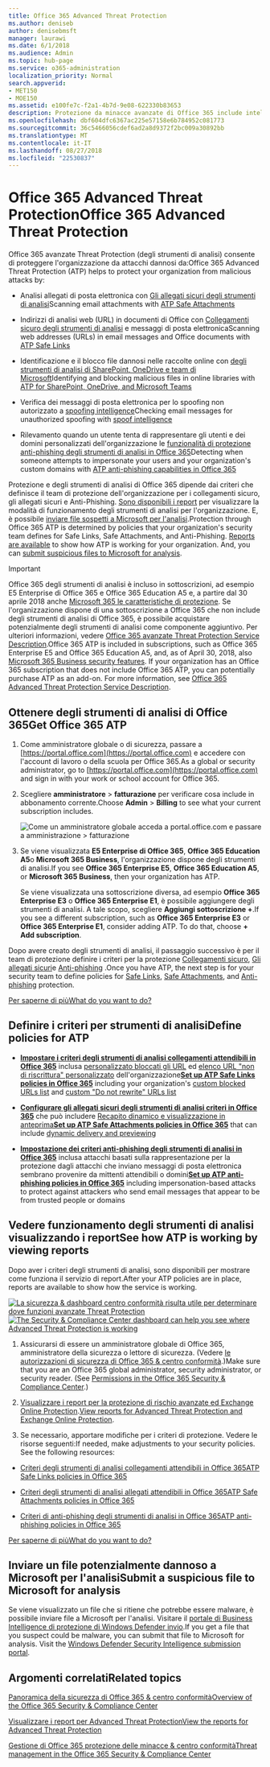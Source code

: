 ```yaml
---
title: Office 365 Advanced Threat Protection
ms.author: deniseb
author: denisebmsft
manager: laurawi
ms.date: 6/1/2018
ms.audience: Admin
ms.topic: hub-page
ms.service: o365-administration
localization_priority: Normal
search.appverid:
- MET150
- MOE150
ms.assetid: e100fe7c-f2a1-4b7d-9e08-622330b83653
description: Protezione da minacce avanzate di Office 365 include intelligence spoofing, collegamenti sicuri, gli allegati sicuri e funzionalità avanzate di anti-phishing. Protezione avanzata di rischio viene inoltre esteso per i file in SharePoint Online, OneDrive for Business e Teams Microsoft.
ms.openlocfilehash: dbf604dfc6367ac225e57158e6b784952c081773
ms.sourcegitcommit: 36c5466056cdef6ad2a8d9372f2bc009a30892bb
ms.translationtype: MT
ms.contentlocale: it-IT
ms.lasthandoff: 08/27/2018
ms.locfileid: "22530837"
---
```

# <a name="office-365-advanced-threat-protection"></a><span data-ttu-id="afa93-104">Office 365 Advanced Threat Protection</span><span class="sxs-lookup"><span data-stu-id="afa93-104">Office 365 Advanced Threat Protection</span></span>

<span data-ttu-id="afa93-105">Office 365 avanzate Threat Protection (degli strumenti di analisi) consente di proteggere l'organizzazione da attacchi dannosi da:</span><span class="sxs-lookup"><span data-stu-id="afa93-105">Office 365 Advanced Threat Protection (ATP) helps to protect your organization from malicious attacks by:</span></span>
  
- <span data-ttu-id="afa93-106">Analisi allegati di posta elettronica con [Gli allegati sicuri degli strumenti di analisi](atp-safe-attachments.md)</span><span class="sxs-lookup"><span data-stu-id="afa93-106">Scanning email attachments with [ATP Safe Attachments](atp-safe-attachments.md)</span></span>
    
- <span data-ttu-id="afa93-107">Indirizzi di analisi web (URL) in documenti di Office con [Collegamenti sicuro degli strumenti di analisi](atp-safe-links.md) e messaggi di posta elettronica</span><span class="sxs-lookup"><span data-stu-id="afa93-107">Scanning web addresses (URLs) in email messages and Office documents with [ATP Safe Links](atp-safe-links.md)</span></span>
    
- <span data-ttu-id="afa93-108">Identificazione e il blocco file dannosi nelle raccolte online con [degli strumenti di analisi di SharePoint, OneDrive e team di Microsoft](atp-for-spo-odb-and-teams.md)</span><span class="sxs-lookup"><span data-stu-id="afa93-108">Identifying and blocking malicious files in online libraries with [ATP for SharePoint, OneDrive, and Microsoft Teams](atp-for-spo-odb-and-teams.md)</span></span>
    
- <span data-ttu-id="afa93-109">Verifica dei messaggi di posta elettronica per lo spoofing non autorizzato a [spoofing intelligence](learn-about-spoof-intelligence.md)</span><span class="sxs-lookup"><span data-stu-id="afa93-109">Checking email messages for unauthorized spoofing with [spoof intelligence](learn-about-spoof-intelligence.md)</span></span>
    
- <span data-ttu-id="afa93-110">Rilevamento quando un utente tenta di rappresentare gli utenti e dei domini personalizzati dell'organizzazione le [funzionalità di protezione anti-phishing degli strumenti di analisi in Office 365](atp-anti-phishing.md)</span><span class="sxs-lookup"><span data-stu-id="afa93-110">Detecting when someone attempts to impersonate your users and your organization's custom domains with [ATP anti-phishing capabilities in Office 365](atp-anti-phishing.md)</span></span>
    
<span data-ttu-id="afa93-p102">Protezione e degli strumenti di analisi di Office 365 dipende dai criteri che definisce il team di protezione dell'organizzazione per i collegamenti sicuro, gli allegati sicuri e Anti-Phishing. [Sono disponibili i report](view-reports-for-atp.md) per visualizzare la modalità di funzionamento degli strumenti di analisi per l'organizzazione. E, è possibile [inviare file sospetti a Microsoft per l'analisi](office-365-atp.md#submitlalware).</span><span class="sxs-lookup"><span data-stu-id="afa93-p102">Protection through Office 365 ATP is determined by policies that your organization's security team defines for Safe Links, Safe Attachments, and Anti-Phishing. [Reports are available](view-reports-for-atp.md) to show how ATP is working for your organization. And, you can [submit suspicious files to Microsoft for analysis](office-365-atp.md#submitlalware).</span></span>
  
> [!IMPORTANT]
> <span data-ttu-id="afa93-p103">Office 365 degli strumenti di analisi è incluso in sottoscrizioni, ad esempio E5 Enterprise di Office 365 e Office 365 Education A5 e, a partire dal 30 aprile 2018 anche [Microsoft 365 le caratteristiche di protezione](https://support.office.com/article/c123694a-1efb-459e-a8d5-2187975373dc). Se l'organizzazione dispone di una sottoscrizione a Office 365 che non include degli strumenti di analisi di Office 365, è possibile acquistare potenzialmente degli strumenti di analisi come componente aggiuntivo. Per ulteriori informazioni, vedere [Office 365 avanzate Threat Protection Service Description](https://technet.microsoft.com/library/exchange-online-advanced-threat-protection-service-description.aspx).</span><span class="sxs-lookup"><span data-stu-id="afa93-p103">Office 365 ATP is included in subscriptions, such as Office 365 Enterprise E5 and Office 365 Education A5, and, as of April 30, 2018, also [Microsoft 365 Business security features](https://support.office.com/article/c123694a-1efb-459e-a8d5-2187975373dc). If your organization has an Office 365 subscription that does not include Office 365 ATP, you can potentially purchase ATP as an add-on. For more information, see [Office 365 Advanced Threat Protection Service Description](https://technet.microsoft.com/library/exchange-online-advanced-threat-protection-service-description.aspx).</span></span> 
      
## <a name="get-office-365-atp"></a><span data-ttu-id="afa93-117">Ottenere degli strumenti di analisi di Office 365</span><span class="sxs-lookup"><span data-stu-id="afa93-117">Get Office 365 ATP</span></span>

1. <span data-ttu-id="afa93-118">Come amministratore globale o di sicurezza, passare a [https://portal.office.com](https://portal.office.com) e accedere con l'account di lavoro o della scuola per Office 365.</span><span class="sxs-lookup"><span data-stu-id="afa93-118">As a global or security administrator, go to [https://portal.office.com](https://portal.office.com) and sign in with your work or school account for Office 365.</span></span> 
    
2. <span data-ttu-id="afa93-119">Scegliere **amministratore** \> **fatturazione** per verificare cosa include in abbonamento corrente.</span><span class="sxs-lookup"><span data-stu-id="afa93-119">Choose **Admin** \> **Billing** to see what your current subscription includes.</span></span> 
    
    ![Come un amministratore globale acceda a portal.office.com e passare a amministrazione \> fatturazione](media/18a3546c-bd1f-4f49-82ec-0184909b42c2.png)
  
3. <span data-ttu-id="afa93-121">Se viene visualizzata **E5 Enterprise di Office 365**, **Office 365 Education A5**o **Microsoft 365 Business**, l'organizzazione dispone degli strumenti di analisi.</span><span class="sxs-lookup"><span data-stu-id="afa93-121">If you see **Office 365 Enterprise E5**, **Office 365 Education A5**, or **Microsoft 365 Business**, then your organization has ATP.</span></span> 
    
    <span data-ttu-id="afa93-p104">Se viene visualizzata una sottoscrizione diversa, ad esempio **Office 365 Enterprise E3** o **Office 365 Enterprise E1**, è possibile aggiungere degli strumenti di analisi. A tale scopo, scegliere **Aggiungi sottoscrizione +**.</span><span class="sxs-lookup"><span data-stu-id="afa93-p104">If you see a different subscription, such as **Office 365 Enterprise E3** or **Office 365 Enterprise E1**, consider adding ATP. To do that, choose **+ Add subscription**.</span></span>
    
<span data-ttu-id="afa93-124">Dopo avere creato degli strumenti di analisi, il passaggio successivo è per il team di protezione definire i criteri per la protezione [Collegamenti sicuro](atp-safe-links.md), [Gli allegati sicuri](atp-safe-attachments.md)e [Anti-phishing](set-up-atp-anti-phishing-policies.md) .</span><span class="sxs-lookup"><span data-stu-id="afa93-124">Once you have ATP, the next step is for your security team to define policies for [Safe Links](atp-safe-links.md), [Safe Attachments](atp-safe-attachments.md), and [Anti-phishing](set-up-atp-anti-phishing-policies.md) protection.</span></span> 
  
[<span data-ttu-id="afa93-125">Per saperne di più</span><span class="sxs-lookup"><span data-stu-id="afa93-125">What do you want to do?</span></span>](office-365-atp.md#TOC)
  
## <a name="define-policies-for-atp"></a><span data-ttu-id="afa93-126">Definire i criteri per strumenti di analisi</span><span class="sxs-lookup"><span data-stu-id="afa93-126">Define policies for ATP</span></span>

- <span data-ttu-id="afa93-127">**[Impostare i criteri degli strumenti di analisi collegamenti attendibili in Office 365](set-up-atp-safe-links-policies.md)** inclusa [personalizzato bloccati gli URL](set-up-a-custom-blocked-urls-list-wtih-atp.md) ed [elenco URL "non di riscrittura" personalizzato](set-up-a-custom-do-not-rewrite-urls-list-with-atp.md) dell'organizzazione</span><span class="sxs-lookup"><span data-stu-id="afa93-127">**[Set up ATP Safe Links policies in Office 365](set-up-atp-safe-links-policies.md)** including your organization's [custom blocked URLs list](set-up-a-custom-blocked-urls-list-wtih-atp.md) and [custom "Do not rewrite" URLs list](set-up-a-custom-do-not-rewrite-urls-list-with-atp.md)</span></span>
    
- <span data-ttu-id="afa93-128">**[Configurare gli allegati sicuri degli strumenti di analisi criteri in Office 365](set-up-atp-safe-attachments-policies.md)** che può includere [Recapito dinamico e visualizzazione in anteprima](dynamic-delivery-and-previewing.md)</span><span class="sxs-lookup"><span data-stu-id="afa93-128">**[Set up ATP Safe Attachments policies in Office 365](set-up-atp-safe-attachments-policies.md)** that can include [dynamic delivery and previewing](dynamic-delivery-and-previewing.md)</span></span>
    
- <span data-ttu-id="afa93-129">**[Impostazione dei criteri anti-phishing degli strumenti di analisi in Office 365](set-up-atp-anti-phishing-policies.md)** inclusa attacchi basati sulla rappresentazione per la protezione dagli attacchi che inviano messaggi di posta elettronica sembrano provenire da mittenti attendibili o domini</span><span class="sxs-lookup"><span data-stu-id="afa93-129">**[Set up ATP anti-phishing policies in Office 365](set-up-atp-anti-phishing-policies.md)** including impersonation-based attacks to protect against attackers who send email messages that appear to be from trusted people or domains</span></span> 
  
## <a name="see-how-atp-is-working-by-viewing-reports"></a><span data-ttu-id="afa93-130">Vedere funzionamento degli strumenti di analisi visualizzando i report</span><span class="sxs-lookup"><span data-stu-id="afa93-130">See how ATP is working by viewing reports</span></span>

<span data-ttu-id="afa93-131">Dopo aver i criteri degli strumenti di analisi, sono disponibili per mostrare come funziona il servizio di report.</span><span class="sxs-lookup"><span data-stu-id="afa93-131">After your ATP policies are in place, reports are available to show how the service is working.</span></span>

<span data-ttu-id="afa93-132">[![La sicurezza &amp; dashboard centro conformità risulta utile per determinare dove funzioni avanzate Threat Protection](media/6b213d34-adbb-44af-8549-be9a7e2db087.png)](view-reports-for-atp.md)</span><span class="sxs-lookup"><span data-stu-id="afa93-132">[![The Security &amp; Compliance Center dashboard can help you see where Advanced Threat Protection is working](media/6b213d34-adbb-44af-8549-be9a7e2db087.png)](view-reports-for-atp.md)</span></span>
  
1. <span data-ttu-id="afa93-p105">Assicurarsi di essere un amministratore globale di Office 365, amministratore della sicurezza o lettore di sicurezza. (Vedere [le autorizzazioni di sicurezza di Office 365 &amp; centro conformità](permissions-in-the-security-and-compliance-center.md).)</span><span class="sxs-lookup"><span data-stu-id="afa93-p105">Make sure that you are an Office 365 global administrator, security administrator, or security reader. (See [Permissions in the Office 365 Security &amp; Compliance Center](permissions-in-the-security-and-compliance-center.md).)</span></span>
    
2. <span data-ttu-id="afa93-135">[Visualizzare i report per la protezione di rischio avanzate ed Exchange Online Protection](view-reports-for-atp.md).</span><span class="sxs-lookup"><span data-stu-id="afa93-135">[View reports for Advanced Threat Protection and Exchange Online Protection](view-reports-for-atp.md).</span></span>
    
3. <span data-ttu-id="afa93-p106">Se necessario, apportare modifiche per i criteri di protezione. Vedere le risorse seguenti:</span><span class="sxs-lookup"><span data-stu-id="afa93-p106">If needed, make adjustments to your security policies. See the following resources:</span></span>
    
  - [<span data-ttu-id="afa93-138">Criteri degli strumenti di analisi collegamenti attendibili in Office 365</span><span class="sxs-lookup"><span data-stu-id="afa93-138">ATP Safe Links policies in Office 365</span></span>](set-up-atp-safe-links-policies.md)
    
  - [<span data-ttu-id="afa93-139">Criteri degli strumenti di analisi allegati attendibili in Office 365</span><span class="sxs-lookup"><span data-stu-id="afa93-139">ATP Safe Attachments policies in Office 365</span></span>](set-up-atp-safe-attachments-policies.md)
    
  - [<span data-ttu-id="afa93-140">Criteri di anti-phishing degli strumenti di analisi in Office 365</span><span class="sxs-lookup"><span data-stu-id="afa93-140">ATP anti-phishing policies in Office 365</span></span>](set-up-atp-anti-phishing-policies.md)
    
[<span data-ttu-id="afa93-141">Per saperne di più</span><span class="sxs-lookup"><span data-stu-id="afa93-141">What do you want to do?</span></span>](office-365-atp.md)
  
## <a name="submit-a-suspicious-file-to-microsoft-for-analysis"></a><span data-ttu-id="afa93-142">Inviare un file potenzialmente dannoso a Microsoft per l'analisi</span><span class="sxs-lookup"><span data-stu-id="afa93-142">Submit a suspicious file to Microsoft for analysis</span></span>

<span data-ttu-id="afa93-p107">Se viene visualizzato un file che si ritiene che potrebbe essere malware, è possibile inviare file a Microsoft per l'analisi. Visitare il [portale di Business Intelligence di protezione di Windows Defender invio](https://go.microsoft.com/fwlink/?linkid=857185).</span><span class="sxs-lookup"><span data-stu-id="afa93-p107">If you get a file that you suspect could be malware, you can submit that file to Microsoft for analysis. Visit the [Windows Defender Security Intelligence submission portal](https://go.microsoft.com/fwlink/?linkid=857185).</span></span>
  
## <a name="related-topics"></a><span data-ttu-id="afa93-145">Argomenti correlati</span><span class="sxs-lookup"><span data-stu-id="afa93-145">Related topics</span></span>

[<span data-ttu-id="afa93-146">Panoramica della sicurezza di Office 365 &amp; centro conformità</span><span class="sxs-lookup"><span data-stu-id="afa93-146">Overview of the Office 365 Security &amp; Compliance Center</span></span>](https://support.office.com/article/a5f2fd18-b029-4257-b5a8-ae83e7768c85)
  
[<span data-ttu-id="afa93-147">Visualizzare i report per Advanced Threat Protection</span><span class="sxs-lookup"><span data-stu-id="afa93-147">View the reports for Advanced Threat Protection</span></span>](view-reports-for-atp.md)
  
[<span data-ttu-id="afa93-148">Gestione di Office 365 protezione delle minacce &amp; centro conformità</span><span class="sxs-lookup"><span data-stu-id="afa93-148">Threat management in the Office 365 Security &amp; Compliance Center</span></span>](threat-management.md)
  

